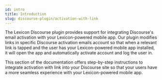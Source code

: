 ```yaml
---
id: intro
title: Introduction
slug: discourse-plugin/activation-with-link
---
```


The Lexicon Discourse plugin provides support for integrating Discourse's email activation with your Lexicon-powered mobile app. Our plugin modifies links in specific Discourse activation emails account so that when a relevant link is tapped and the user has your Lexicon-powered mobile app installed, it will open the app and automatically activate account and log the user in.

This section of the documentation offers step-by-step instructions to integrate activation with link into your Discourse site so that your users have a more seamless experience with your Lexicon-powered mobile app.
